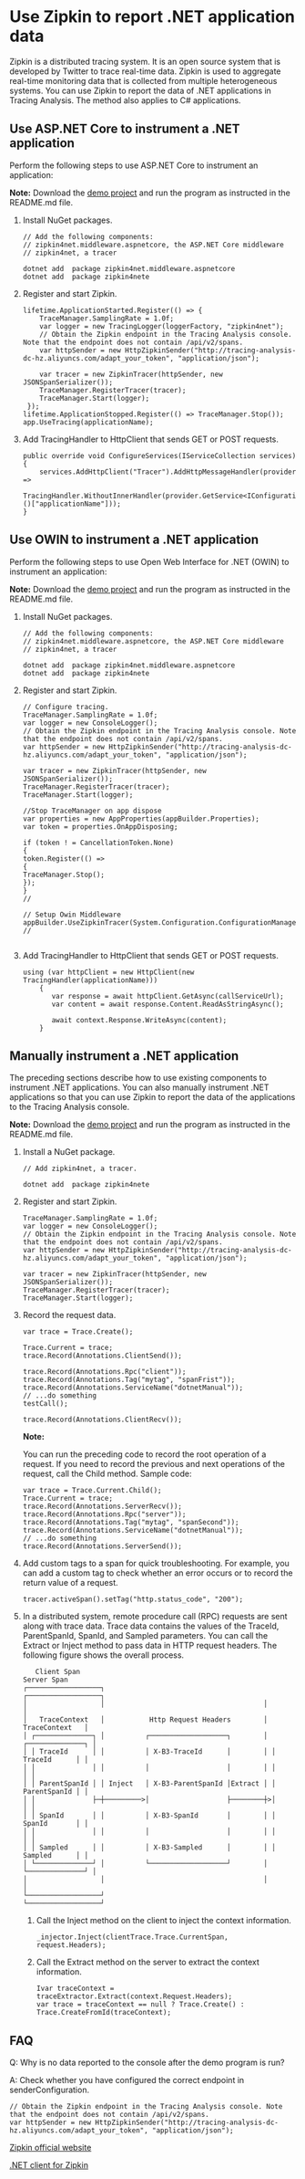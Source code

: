 # Use Zipkin to report .NET application data

Zipkin is a distributed tracing system. It is an open source system that is developed by Twitter to trace real-time data. Zipkin is used to aggregate real-time monitoring data that is collected from multiple heterogeneous systems. You can use Zipkin to report the data of .NET applications in Tracing Analysis. The method also applies to C\# applications.



## Use ASP.NET Core to instrument a .NET application

Perform the following steps to use ASP.NET Core to instrument an application:

**Note:** Download the [demo project](https://arms-apm.oss-cn-hangzhou.aliyuncs.com/demo/zipkinDotnetNetcore.zip) and run the program as instructed in the README.md file.

1.  Install NuGet packages.

    ```
    // Add the following components:
    // zipkin4net.middleware.aspnetcore, the ASP.NET Core middleware
    // zipkin4net, a tracer
    
    dotnet add  package zipkin4net.middleware.aspnetcore
    dotnet add  package zipkin4nete
    ```

2.  Register and start Zipkin.

    ```
    lifetime.ApplicationStarted.Register(() => {
        TraceManager.SamplingRate = 1.0f;
        var logger = new TracingLogger(loggerFactory, "zipkin4net");
        // Obtain the Zipkin endpoint in the Tracing Analysis console. Note that the endpoint does not contain /api/v2/spans.
        var httpSender = new HttpZipkinSender("http://tracing-analysis-dc-hz.aliyuncs.com/adapt_your_token", "application/json");
    
        var tracer = new ZipkinTracer(httpSender, new JSONSpanSerializer());
        TraceManager.RegisterTracer(tracer);
        TraceManager.Start(logger);
     });
    lifetime.ApplicationStopped.Register(() => TraceManager.Stop());
    app.UseTracing(applicationName);
    ```

3.  Add TracingHandler to HttpClient that sends GET or POST requests.

    ```
    public override void ConfigureServices(IServiceCollection services)
    {
        services.AddHttpClient("Tracer").AddHttpMessageHandler(provider =>
            TracingHandler.WithoutInnerHandler(provider.GetService<IConfiguration>()["applicationName"]));
    }
    ```


## Use OWIN to instrument a .NET application

Perform the following steps to use Open Web Interface for .NET \(OWIN\) to instrument an application:

**Note:** Download the [demo project](https://arms-apm.oss-cn-hangzhou.aliyuncs.com/demo/zipkinDotnetOwin.zip) and run the program as instructed in the README.md file.

1.  Install NuGet packages.

    ```
    // Add the following components:
    // zipkin4net.middleware.aspnetcore, the ASP.NET Core middleware
    // zipkin4net, a tracer
    
    dotnet add  package zipkin4net.middleware.aspnetcore
    dotnet add  package zipkin4nete
    ```

2.  Register and start Zipkin.

    ```
    // Configure tracing.
    TraceManager.SamplingRate = 1.0f;
    var logger = new ConsoleLogger();
    // Obtain the Zipkin endpoint in the Tracing Analysis console. Note that the endpoint does not contain /api/v2/spans.
    var httpSender = new HttpZipkinSender("http://tracing-analysis-dc-hz.aliyuncs.com/adapt_your_token", "application/json");
    
    var tracer = new ZipkinTracer(httpSender, new JSONSpanSerializer());
    TraceManager.RegisterTracer(tracer);
    TraceManager.Start(logger);
    
    //Stop TraceManager on app dispose
    var properties = new AppProperties(appBuilder.Properties);
    var token = properties.OnAppDisposing;
    
    if (token ! = CancellationToken.None)
    {
    token.Register(() =>
    {
    TraceManager.Stop();
    });
    }
    //
    
    // Setup Owin Middleware
    appBuilder.UseZipkinTracer(System.Configuration.ConfigurationManager.AppSettings["applicationName"]);
    //
                            
    ```

3.  Add TracingHandler to HttpClient that sends GET or POST requests.

    ```
    using (var httpClient = new HttpClient(new TracingHandler(applicationName)))
        {
           var response = await httpClient.GetAsync(callServiceUrl);
           var content = await response.Content.ReadAsStringAsync();
    
           await context.Response.WriteAsync(content);
        }
    ```


## Manually instrument a .NET application

The preceding sections describe how to use existing components to instrument .NET applications. You can also manually instrument .NET applications so that you can use Zipkin to report the data of the applications to the Tracing Analysis console.

**Note:** Download the [demo project](https://arms-apm.oss-cn-hangzhou.aliyuncs.com/demo/zipkinDotnetManual.zip) and run the program as instructed in the README.md file.

1.  Install a NuGet package.

    ```
    // Add zipkin4net, a tracer.
    
    dotnet add  package zipkin4nete
    ```

2.  Register and start Zipkin.

    ```
    TraceManager.SamplingRate = 1.0f;
    var logger = new ConsoleLogger();
    // Obtain the Zipkin endpoint in the Tracing Analysis console. Note that the endpoint does not contain /api/v2/spans.
    var httpSender = new HttpZipkinSender("http://tracing-analysis-dc-hz.aliyuncs.com/adapt_your_token", "application/json");
    
    var tracer = new ZipkinTracer(httpSender, new JSONSpanSerializer());
    TraceManager.RegisterTracer(tracer);
    TraceManager.Start(logger);
    ```

3.  Record the request data.

    ```
    var trace = Trace.Create();
    
    Trace.Current = trace;
    trace.Record(Annotations.ClientSend());
    
    trace.Record(Annotations.Rpc("client"));
    trace.Record(Annotations.Tag("mytag", "spanFrist"));
    trace.Record(Annotations.ServiceName("dotnetManual"));
    // ...do something
    testCall();
    
    trace.Record(Annotations.ClientRecv());
    ```

    **Note:**

    You can run the preceding code to record the root operation of a request. If you need to record the previous and next operations of the request, call the Child method. Sample code:

    ```
    var trace = Trace.Current.Child();
    Trace.Current = trace;
    trace.Record(Annotations.ServerRecv());
    trace.Record(Annotations.Rpc("server"));
    trace.Record(Annotations.Tag("mytag", "spanSecond"));
    trace.Record(Annotations.ServiceName("dotnetManual"));
    // ...do something
    trace.Record(Annotations.ServerSend());
    ```

4.  Add custom tags to a span for quick troubleshooting. For example, you can add a custom tag to check whether an error occurs or to record the return value of a request.

    ```
    tracer.activeSpan().setTag("http.status_code", "200");
    ```

5.  In a distributed system, remote procedure call \(RPC\) requests are sent along with trace data. Trace data contains the values of the TraceId, ParentSpanId, SpanId, and Sampled parameters. You can call the Extract or Inject method to pass data in HTTP request headers. The following figure shows the overall process.

    ```
       Client Span                                                Server Span
    ┌──────────────────┐                                       ┌──────────────────┐
    │                  │                                       │                  │
    │   TraceContext   │           Http Request Headers        │   TraceContext   │
    │ ┌──────────────┐ │          ┌───────────────────┐        │ ┌──────────────┐ │
    │ │ TraceId      │ │          │ X-B3-TraceId      │        │ │ TraceId      │ │
    │ │              │ │          │                   │        │ │              │ │
    │ │ ParentSpanId │ │ Inject   │ X-B3-ParentSpanId │Extract │ │ ParentSpanId │ │
    │ │              ├─┼─────────>│                   ├────────┼>│              │ │
    │ │ SpanId       │ │          │ X-B3-SpanId       │        │ │ SpanId       │ │
    │ │              │ │          │                   │        │ │              │ │
    │ │ Sampled      │ │          │ X-B3-Sampled      │        │ │ Sampled      │ │
    │ └──────────────┘ │          └───────────────────┘        │ └──────────────┘ │
    │                  │                                       │                  │
    └──────────────────┘                                       └──────────────────┘
    ```

    1.  Call the Inject method on the client to inject the context information.

        ```
        _injector.Inject(clientTrace.Trace.CurrentSpan, request.Headers);
        ```

    2.  Call the Extract method on the server to extract the context information.

        ```
        Ivar traceContext = traceExtractor.Extract(context.Request.Headers);
        var trace = traceContext == null ? Trace.Create() : Trace.CreateFromId(traceContext);
        ```


## FAQ

Q: Why is no data reported to the console after the demo program is run?

A: Check whether you have configured the correct endpoint in senderConfiguration.

```
// Obtain the Zipkin endpoint in the Tracing Analysis console. Note that the endpoint does not contain /api/v2/spans.
var httpSender = new HttpZipkinSender("http://tracing-analysis-dc-hz.aliyuncs.com/adapt_your_token", "application/json");
```

[Zipkin official website](https://zipkin.io/)

[.NET client for Zipkin](https://github.com/openzipkin/zipkin4net)

